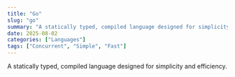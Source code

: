 ```yaml
---
title: "Go"
slug: "go"
summary: "A statically typed, compiled language designed for simplicity and efficiency."
date: 2025-08-02
categories: ["Languages"]
tags: ["Concurrent", "Simple", "Fast"]
---
```


A statically typed, compiled language designed for simplicity and efficiency.
